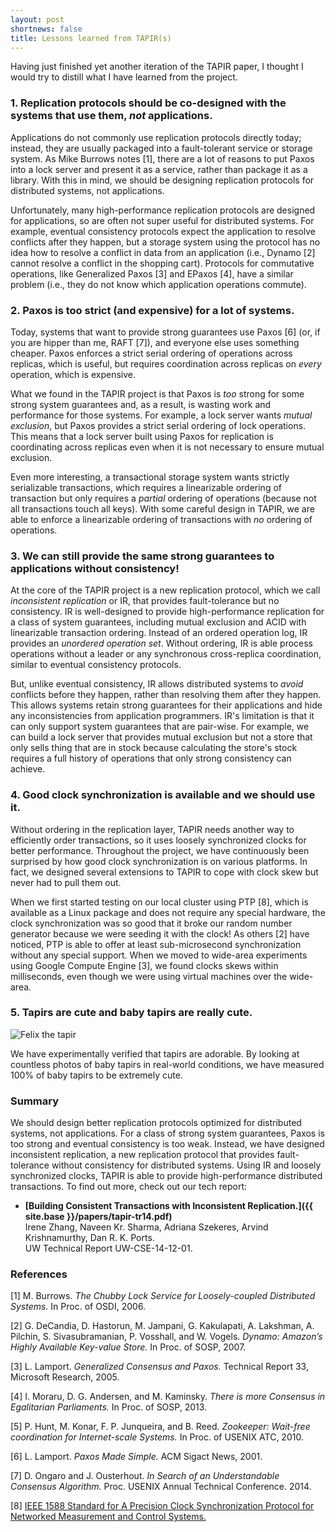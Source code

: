 ```yaml
---
layout: post
shortnews: false
title: Lessons learned from TAPIR(s)
---
```


Having just finished yet another iteration of the TAPIR paper, I
thought I would try to distill what I have learned from the project.

### 1. Replication protocols should be co-designed with the systems that use them, *not* applications.

Applications do not commonly use replication protocols directly today;
instead, they are usually packaged into a fault-tolerant service or
storage system.  As Mike Burrows notes [1], there are a lot of reasons
to put Paxos into a lock server and present it as a service, rather
than package it as a library.  With this in mind, we should be
designing replication protocols for distributed systems, not
applications.

Unfortunately, many high-performance replication protocols are
designed for applications, so are often not super useful for
distributed systems. For example, eventual consistency protocols
expect the application to resolve conflicts after they happen, but a
storage system using the protocol has no idea how to resolve a
conflict in data from an application (i.e., Dynamo [2] cannot resolve
a conflict in the shopping cart). Protocols for commutative
operations, like Generalized Paxos [3] and EPaxos [4], have a similar
problem (i.e., they do not know which application operations commute).

<!---
Optimized replication protocols are often not super useful for
distributed systems.  For example, protocols , only work if
the the storage system *and* application have commutative
operations. This means that system designer has to carefully design
for commutativity and then count on the application programmer to do
the same; even then, a large set of systems and application operations
just do not commute. Eventual consistency protocols have a similar
problem: they expect the application to resolve conflicts after they
happen, but a storage system has no idea how to resolve a conflict in
data handed to them by *their* application.
For example, Dynamo [2]
has to rely on Amazon's shopping cart application to resolve conflicts
because it does not know how to do so in a general-purpose way.
!-->

### 2. Paxos is too strict (and expensive) for a lot of systems.

Today, systems that want to provide strong guarantees use Paxos \[6\]
(or, if you are hipper than me, RAFT [7]), and everyone else uses
something cheaper.  Paxos enforces a strict serial ordering of
operations across replicas, which is useful, but requires coordination
across replicas on *every* operation, which is expensive.

What we found in the TAPIR project is that Paxos is *too* strong for
some strong system guarantees and, as a result, is wasting work and
performance for those systems.  For example, a lock server wants
*mutual exclusion*, but Paxos provides a strict serial ordering of
lock operations. This means that a lock server built using Paxos for
replication is coordinating across replicas even when it is not
necessary to ensure mutual exclusion.

Even more interesting, a transactional storage system wants strictly
serializable transactions, which requires a linearizable ordering of
transaction but only requires a *partial* ordering of operations
(because not all transactions touch all keys).  With some careful
design in TAPIR, we are able to enforce a linearizable ordering of
transactions with *no* ordering of operations.


### 3. We can still provide the same strong guarantees to applications without consistency!

At the core of the TAPIR project is a new replication protocol, which
we call *inconsistent replication* or IR, that provides
fault-tolerance but no consistency.  IR is well-designed to provide
high-performance replication for a class of system guarantees,
including mutual exclusion and ACID with linearizable transaction
ordering.  Instead of an ordered operation log, IR provides an
*unordered operation set*.  Without ordering, IR is able process
operations without a leader or any synchronous cross-replica
coordination, similar to eventual consistency protocols.

But, unlike eventual consistency, IR allows distributed systems to
*avoid* conflicts before they happen, rather than resolving them after
they happen. This allows systems retain strong guarantees for their
applications and hide any inconsistencies from application
programmers. IR's limitation is that it can only support system
guarantees that are pair-wise.  For example, we can build a lock
server that provides mutual exclusion but not a store that only sells
thing that are in stock because calculating the store's stock requires
a full history of operations that only strong consistency can achieve.

### 4. Good clock synchronization is available and we should use it.

Without ordering in the replication layer, TAPIR needs another way to
efficiently order transactions, so it uses loosely synchronized clocks
for better performance.  Throughout the project, we have continuously been
surprised by how good clock synchronization is on various
platforms. In fact, we designed several extensions to TAPIR to cope
with clock skew but never had to pull them out.

When we first started testing on our local cluster using PTP [8],
which is available as a Linux package and does not require any special
hardware, the clock synchronization was so good that it broke our
random number generator because we were seeding it with the clock!  As
others [2] have noticed, PTP is able to offer at least sub-microsecond
synchronization without any special support. When we moved to
wide-area experiments using Google Compute Engine [3], we found clocks
skews within milliseconds, even though we were using virtual machines
over the wide-area.

<!---
Table 1 gives a profile of our Google Compute
Engine testbed.

|        | US  | Europe | Asia  | US | Europe | Asia |
| ------ | --- | ------ | ----- | --- | --- | --- |
| US     | 1.2 | 111.3  | 166.5 | 3.4 | 1.3 | 1.86 |
| Europe |     | 0.8    | 261.8 | | 0.1 | 1.9 |
| Asia|  |     | 10.8   |       |   | .3 |
!--->

### 5. Tapirs are cute and baby tapirs are really cute.
<div>
<img src="http://caveviews.blogs.com/.a/6a00d8341bffd953ef017d4295b0d2970c-pi" alt="Felix the tapir"
      class="img-responsive">
<div>

We have experimentally verified that tapirs are adorable. By looking
at countless photos of baby tapirs in real-world conditions, we have
measured 100% of baby tapirs to be extremely cute.

### Summary

We should design better replication protocols optimized for
distributed systems, not applications. For a class of strong system
guarantees, Paxos is too strong and eventual consistency is too
weak. Instead, we have designed inconsistent replication, a new
replication protocol that provides fault-tolerance without consistency
for distributed systems. Using IR and loosely synchronized clocks,
TAPIR is able to provide high-performance distributed transactions. To
find out more, check out our tech report:

- **[Building Consistent Transactions with Inconsistent Replication.]({{ site.base }}/papers/tapir-tr14.pdf)**   
Irene Zhang, Naveen Kr. Sharma, Adriana Szekeres, Arvind Krishnamurthy, Dan R. K. Ports.   
UW Technical Report UW-CSE-14-12-01.

### References

[1] M. Burrows. *The Chubby Lock Service for Loosely-coupled
Distributed Systems.* In Proc. of OSDI, 2006.

[2] G. DeCandia, D. Hastorun, M. Jampani, G. Kakulapati, A. Lakshman,
A. Pilchin, S. Sivasubramanian, P. Vosshall, and W. Vogels. *Dynamo:
Amazon’s Highly Available Key-value Store.* In Proc. of SOSP, 2007.

[3] L. Lamport. *Generalized Consensus and Paxos.* Technical Report 33,
Microsoft Research, 2005.

[4] I. Moraru, D. G. Andersen, and M. Kaminsky. *There is more
Consensus in Egalitarian Parliaments.* In Proc. of SOSP, 2013.

[5] P. Hunt, M. Konar, F. P. Junqueira, and B. Reed. *Zookeeper:
Wait-free coordination for Internet-scale Systems.* In Proc. of USENIX
ATC, 2010.

[6] L. Lamport. *Paxos Made Simple.* ACM Sigact News, 2001.

[7] D. Ongaro and J. Ousterhout. *In Search of an Understandable Consensus Algorithm.* Proc. USENIX Annual Technical Conference. 2014.

[8] [IEEE 1588 Standard for A Precision Clock Synchronization Protocol for Networked Measurement and Control
Systems.](http://www.nist.gov/el/isd/ieee/ieee1588.cfm.)